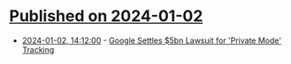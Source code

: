 # [Published on 2024-01-02](index.md)

* [2024-01-02, 14:12:00](https://soylentnews.org/article.pl?sid=24/01/01/2337215&from=rss) - [Google Settles $5bn Lawsuit for 'Private Mode' Tracking](https://soylentnews.org/article.pl?sid=24/01/01/2337215&from=rss)
